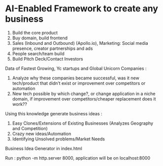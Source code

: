 # AI-Enabled Framework to create any business
1. Build the core product
3. Buy domain, build frontend
4. Sales (Inbound and Outbound) (Apollo.io), Marketing: Social media presence, creator partnerships and ads
5. People search/team build
6. Build Pitch Deck/Contact Investors

Data of Fastest Growing, Yc startups and Global Unicorn Companies : 
1. Analyze why these companies became successful, was it new tech/product that didn’t exist or improvement over competitors or automation
2. New tech possible by which change?, or change application in a niche domain, if improvement over competitors/cheaper replacement does it work??

Using this knowledge generate business ideas : 
1. Easy Clones/Extensions of Existing Businesses (Analyzes Geography and Competition)
2. Crazy new ideas/Automation
3. Identifying Unsolved problems/Market Needs
   
Business Idea Generator in index.html

Run : python -m http.server 8000, application will be on localhost:8000

